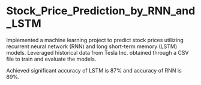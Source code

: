 # Stock_Price_Prediction_by_RNN_and_LSTM

Implemented a machine learning project to predict stock prices utilizing recurrent neural network (RNN) and long short-term memory (LSTM) models. Leveraged historical data from Tesla Inc. obtained through a CSV file to train and evaluate the models.

Achieved significant accuracy of LSTM is 87% and accuracy of RNN is 89%.
